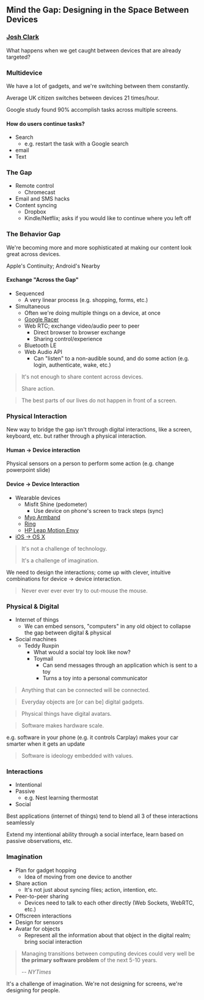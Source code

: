 ## Mind the Gap: Designing in the Space Between Devices
### [Josh Clark](https://twitter.com/globalmoxie)

What happens when we get caught between devices that are already targeted?

### Multidevice

We have a lot of gadgets, and we're switching between them constantly. 

Average UK citizen switches between devices 21 times/hour. 

Google study found 90% accomplish tasks across multiple screens.

#### How do users continue tasks?

* Search
	* e.g. restart the task with a Google search
* email
* Text

### The Gap

* Remote control
	* Chromecast
* Email and SMS hacks
* Content syncing
	* Dropbox
	* Kindle/Netflix; asks if you would like to continue where you left off

### The Behavior Gap

We're becoming more and more sophisticated at making our content look great across devices. 

Apple's Continuity; Android's Nearby

#### Exchange "Across the Gap"

* Sequenced
	* A very linear process (e.g. shopping, forms, etc.)
* Simultaneous
	* Often we're doing multiple things on a device, at once
	* [Google Racer](g.co/racer)
	* Web RTC; exchange video/audio peer to peer
		* Direct browser to browser exchange
		* Sharing control/experience
	* Bluetooth LE
	* Web Audio API
		* Can "listen" to a non-audible sound, and do some action (e.g. login, authenticate, wake, etc.)

> It's not enough to share content across devices.
> 
> Share action.

> The best parts of our lives do not happen in front of a screen.

### Physical Interaction
New way to bridge the gap isn't through digital interactions, like a screen, keyboard, etc. but rather through a physical interaction.

#### Human -> Device interaction
Physical sensors on a person to perform some action (e.g. change powerpoint slide) 

#### Device -> Device Interaction

* Wearable devices
	* Misfit Shine (pedometer)
		* Use device on phone's screen to track steps (sync)
	* [Myo Armband](https://www.thalmic.com/en/myo/)
	* [Ring](https://www.kickstarter.com/projects/1761670738/ring-shortcut-everything)
	* [HP Leap Motion Envy](http://bitly.com/hp-leapmotion)
* [iOS -> OS X](https://github.com/houseoflegend/happytogether)

> It's not a challenge of technology.
>
> It's a challenge of imagination.

We need to design the interactions; come up with clever, intuitive combinations for device -> device interaction.

> Never ever ever ever try to out-mouse the mouse.

### Physical & Digital

* Internet of things
	* We can embed sensors, "computers" in any old object to collapse the gap between digital & physical
* Social machines
	* Teddy Ruxpin
		* What would a social toy look like now?
		* Toymail
			* Can send messages through an application which is sent to a toy
			* Turns a toy into a personal communicator

> Anything that can be connected will be connected.

> Everyday objects are [or can be] digital gadgets.

> Physical things have digital avatars.

> Software makes hardware scale.

e.g. software in your phone (e.g. it controls Carplay) makes your car smarter when it gets an update

> Software is ideology embedded with values.

### Interactions

* Intentional
* Passive
	* e.g. Nest learning thermostat
* Social

Best applications (internet of things) tend to blend all 3 of these interactions seamlessly

Extend my intentional ability through a social interface, learn based on passive observations, etc.

### Imagination

* Plan for gadget hopping
	* Idea of moving from one device to another
* Share action
	* It's not just about syncing files; action, intention, etc.
* Peer-to-peer sharing
	* Devices need to talk to each other directly (Web Sockets, WebRTC, etc.)
* Offscreen interactions
* Design for sensors
* Avatar for objects
	* Represent all the information about that object in the digital realm; bring social interaction

> Managing transitions between computing devices could very well be **the primary software problem** of the next 5-10 years.
>
> -- <cite>NYTimes</cite>

It's a challenge of imagination. We're not designing for screens, we're designing for people. 



